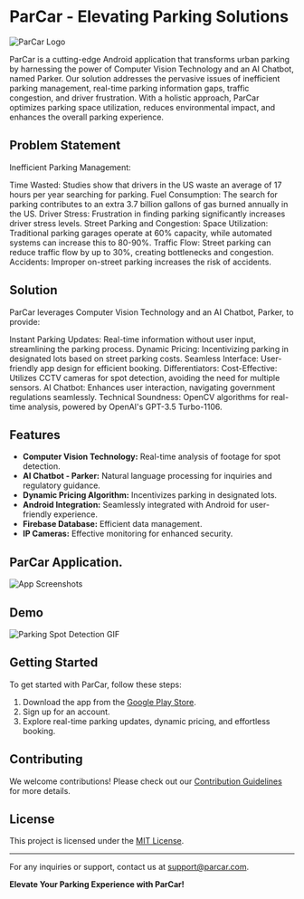 # ParCar - Elevating Parking Solutions

![ParCar Logo](parcar_logo.png)

ParCar is a cutting-edge Android application that transforms urban parking by harnessing the power of Computer Vision Technology and an AI Chatbot, named Parker. Our solution addresses the pervasive issues of inefficient parking management, real-time parking information gaps, traffic congestion, and driver frustration. With a holistic approach, ParCar optimizes parking space utilization, reduces environmental impact, and enhances the overall parking experience.

## Problem Statement

Inefficient Parking Management:

Time Wasted: Studies show that drivers in the US waste an average of 17 hours per year searching for parking.
Fuel Consumption: The search for parking contributes to an extra 3.7 billion gallons of gas burned annually in the US.
Driver Stress: Frustration in finding parking significantly increases driver stress levels.
Street Parking and Congestion:
Space Utilization: Traditional parking garages operate at 60% capacity, while automated systems can increase this to 80-90%.
Traffic Flow: Street parking can reduce traffic flow by up to 30%, creating bottlenecks and congestion.
Accidents: Improper on-street parking increases the risk of accidents.

## Solution

ParCar leverages Computer Vision Technology and an AI Chatbot, Parker, to provide:

Instant Parking Updates: Real-time information without user input, streamlining the parking process.
Dynamic Pricing: Incentivizing parking in designated lots based on street parking costs.
Seamless Interface: User-friendly app design for efficient booking.
Differentiators:
Cost-Effective: Utilizes CCTV cameras for spot detection, avoiding the need for multiple sensors.
AI Chatbot: Enhances user interaction, navigating government regulations seamlessly.
Technical Soundness: OpenCV algorithms for real-time analysis, powered by OpenAI's GPT-3.5 Turbo-1106.

## Features

- **Computer Vision Technology:** Real-time analysis of footage for spot detection.
- **AI Chatbot - Parker:** Natural language processing for inquiries and regulatory guidance.
- **Dynamic Pricing Algorithm:** Incentivizes parking in designated lots.
- **Android Integration:** Seamlessly integrated with Android for user-friendly experience.
- **Firebase Database:** Efficient data management.
- **IP Cameras:** Effective monitoring for enhanced security.

## ParCar Application.

![App Screenshots](https://i.ibb.co/MGDJ7Kt/file-2024-01-26-16-39-40.png)

## Demo

![Parking Spot Detection GIF](parking_detection.gif)

## Getting Started

To get started with ParCar, follow these steps:
1. Download the app from the [Google Play Store](#).
2. Sign up for an account.
3. Explore real-time parking updates, dynamic pricing, and effortless booking.

## Contributing

We welcome contributions! Please check out our [Contribution Guidelines](CONTRIBUTING.md) for more details.

## License

This project is licensed under the [MIT License](LICENSE).

---

For any inquiries or support, contact us at [support@parcar.com](mailto:support@parcar.com).

**Elevate Your Parking Experience with ParCar!**

